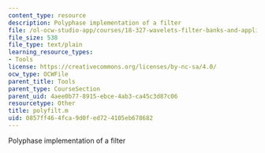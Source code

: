 ```yaml
---
content_type: resource
description: Polyphase implementation of a filter
file: /ol-ocw-studio-app/courses/18-327-wavelets-filter-banks-and-applications-spring-2003/0857ff464fca9d0fed724105eb678682_polyfilt.m
file_size: 538
file_type: text/plain
learning_resource_types:
- Tools
license: https://creativecommons.org/licenses/by-nc-sa/4.0/
ocw_type: OCWFile
parent_title: Tools
parent_type: CourseSection
parent_uid: 4aee0b77-8915-ebce-4ab3-ca45c3d87c06
resourcetype: Other
title: polyfilt.m
uid: 0857ff46-4fca-9d0f-ed72-4105eb678682
---
```

Polyphase implementation of a filter